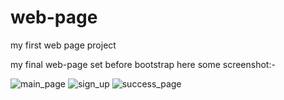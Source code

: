 # web-page
my first web page project

my final web-page set before bootstrap here some screenshot:-

![main_page](https://github.com/fares-agour/web-page/assets/116801554/ccf2d97c-52a6-4ec2-82bf-6a076020b971)
![sign_up](https://github.com/fares-agour/web-page/assets/116801554/84f3e5fd-2c07-4fc3-bef4-91ab6cb6c355)
![success_page](https://github.com/fares-agour/web-page/assets/116801554/0f3dc891-c4cf-4666-90b1-08e1e095568a)
